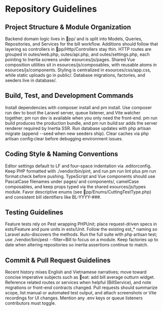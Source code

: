 ﻿# Repository Guidelines

## Project Structure & Module Organization
Backend domain logic lives in pp/ and is split into Models, Queries, Repositories, and Services for the bill workflow. Additions should follow that layering so controllers in pp/Http/Controllers stay thin. HTTP routes are grouped in outes/web.php, outes/api.php, and outes/settings.php, each pointing to Inertia screens under esources/js/pages. Shared Vue composition utilities sit in esources/js/composables, with reusable atoms in esources/js/components. Styling is centralized in esources/css/app.css, while static uploads go in public/. Database migrations, factories, and seeders live in database/.

## Build, Test, and Development Commands
Install dependencies with composer install and 
pm install. Use composer run dev to boot the Laravel server, queue listener, and Vite watcher together; 
pm run dev is available when you only need the front-end. 
pm run build produces the production bundle, and 
pm run build:ssr adds the server renderer required by Inertia SSR. Run database updates with php artisan migrate (append --seed when new seeders ship). Clear caches via php artisan config:clear before debugging environment issues.

## Coding Style & Naming Conventions
Editor settings default to LF and four-space indentation via .editorconfig. Keep PHP formatted with ./vendor/bin/pint, and run 
pm run lint plus 
pm run format:check before pushing. TypeScript and Vue components should use PascalCase filenames under pages/ and components/, camelCase composables, and keep props typed via the shared esources/js/types module. Favor descriptive enums (see pp/Enums/CuttingTestType.php) and consistent bill identifiers like BL-YYYY-###.

## Testing Guidelines
Feature tests rely on Pest wrapping PHPUnit; place request-driven specs in 	ests/Feature and pure units in 	ests/Unit. Follow the existing 	est_* naming so Laravel auto-discovers the methods. Run the full suite with php artisan test; use ./vendor/bin/pest --filter=Bill to focus on a module. Keep factories up to date when altering repositories so inertia assertions continue to match.

## Commit & Pull Request Guidelines
Recent history mixes English and Vietnamese narratives; move toward concise imperative subjects such as eat: add bill average outturn widget. Reference related routes or services when helpful (BillService), and note migrations or front-end contracts changed. Pull requests should summarize scope, list manual or automated test output, and attach screenshots or Vite recordings for UI changes. Mention any .env keys or queue listeners contributors must toggle.

